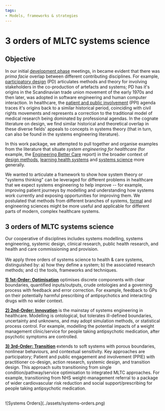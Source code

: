 ```yaml
---
tags:
- Models, frameworks & strategies
---
```


# 3 orders of MLTC systems science

## Objective
In our initial [development phase](../about-systematic/development-stage.md) meetings, in became evident that there was *prima facie* overlap between different contributing disciplines.  For example, [participatory design](https://en.wikipedia.org/wiki/Participatory_design) (PD) articulates methods and theory for involving stakeholders in the co-production of artefacts and systems; PD has it's origins in the Scandinavian trade union movement of the early 1970s and then later, was adopted in software engineering and human computer interaction.  In healthcare, the [patient and public involvement](https://en.wikipedia.org/wiki/Patient_and_public_involvement) (PPI) agenda traces it's origins back to a similar historical period, coinciding with civil rights movements and represents a correction to the traditional model of medical research being dominated by professional agendas.  In the cognate literature on design, we find similar historical and theoretical overlap in these diverse fields' appeals to concepts in systems theory (that in turn, can also be found in the systems engineering literature).        

In this work package, we attempted to pull together and organise examples from the literature that situate *system engineering for healthcare* (for example, the [Engineering Better Care](https://raeng.org.uk/media/wwko2fs4/final-report-engineering-better-care-version-for-website.pdf) report) in the broader context of [design methods](https://en.wikipedia.org/wiki/Design_methods), [learning health systems](https://en.wikipedia.org/wiki/Learning_health_systems) and [systems science](https://en.wikipedia.org/wiki/Systems_science) more generally.

We wanted to articulate a framework to show how system theory or "systems thinking" can be leveraged for different problems in healthcare that we expect systems engineering to help improve -- for example, improving patient journeys by modelling and understanding how systems work currently and exposing opportunities for improving them.  We postulated that methods from different branches of systems, [formal](https://en.wikipedia.org/wiki/Formal_science) and engineering sciences might be more useful and applicable for different parts of modern, complex healthcare systems.

## 3 orders of MLTC systems science
Our cooperative of disciplines includes systems modelling, systems engineering, systemic design, clinical research, public health research, and health and care commissioning and provision.  
<br>
We apply three orders of systems science to health & care systems, distinguished by: a) how they define a system;
b) the associated research methods; and c) the tools, frameworks and techniques.

[**1) 1st-Order: Optimisation**](optimisation.md) optimises discrete components with clear boundaries, quantified inputs/outputs, crude ontologies and a governing process with feedback and error correction. For example, feedback to GPs on their potentially harmful prescribing of antipsychotics and interacting drugs with no wider context.

[**2) 2nd-Order: Innovation**](innovation.md) is the mainstay of systems engineering in healthcare. Modelling is ontological, but tolerates ill-defined boundaries, uncertainty and unknowns, and may adopt simulation methods, or statistical process control. For example, modelling the potential impacts of a weight management clinic/service for people taking antipsychotic medication, after psychotic symptoms are controlled.
   
[**3) 3rd-Order: Transition**](transition.md) extends to soft systems with porous boundaries, nonlinear behaviours, and contextual sensitivity. Key approaches are participatory; Patient and public engagement and involvement (PPIE) with practitioner co-design, action research, systemic design, and transition design. This approach suits transitioning from single condition/pathway/service optimisation to integrated MLTC approaches. For example, transitioning from NHS weight-management referral to a package of wider
cardiovascular risk reduction and social support/prescribing for people taking antipsychotic medication.

<br>
![Systems Orders](../assets/systems-orders.png)
